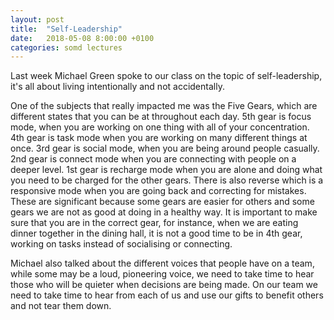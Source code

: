 ```yaml
---
layout: post
title:  "Self-Leadership"
date:   2018-05-08 8:00:00 +0100
categories: somd lectures
---
```

Last week Michael Green spoke to our class on the topic of self-leadership, it's all about living intentionally and not accidentally.

One of the subjects that really impacted me was the Five Gears, which are different states that you can be at throughout each day. 5th gear is focus mode, when you are working on one thing with all of your concentration. 4th gear is task mode when you are working on many different things at once. 3rd gear is social mode, when you are being around people casually. 2nd gear is connect mode when you are connecting with people on a deeper level. 1st gear is recharge mode when you are alone and doing what you need to be charged for the other gears. There is also reverse which is a responsive mode when you are going back and correcting for mistakes. These are significant because some gears are easier for others and some gears we are not as good at doing in a healthy way. It is important to make sure that you are in the correct gear, for instance, when we are eating dinner together in the dining hall, it is not a good time to be in 4th gear, working on tasks instead of socialising or connecting.

Michael also talked about the different voices that people have on a team, while some may be a loud, pioneering voice, we need to take time to hear those who will be quieter when decisions are being made. On our team we need to take time to hear from each of us and use our gifts to benefit others and not tear them down.
